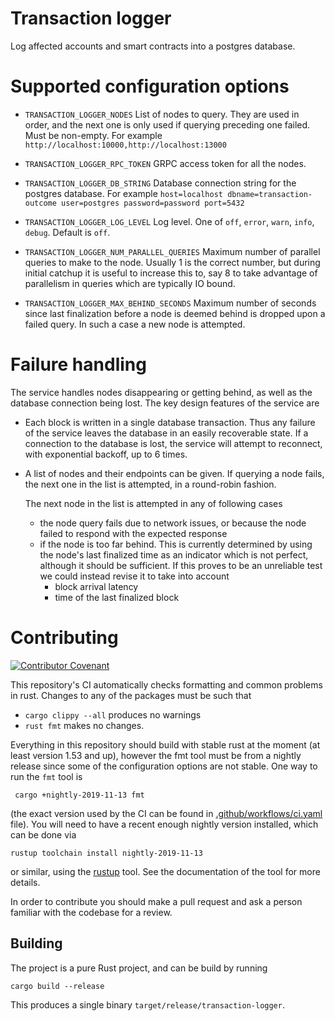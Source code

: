 # Transaction logger

Log affected accounts and smart contracts into a postgres database.

# Supported configuration options

- `TRANSACTION_LOGGER_NODES`
  List of nodes to query. They are used in order, and the next one is only used
  if querying preceding one failed. Must be non-empty. For example
  `http://localhost:10000,http://localhost:13000`

- `TRANSACTION_LOGGER_RPC_TOKEN`
  GRPC access token for all the nodes.

- `TRANSACTION_LOGGER_DB_STRING`
  Database connection string for the postgres database.
  For example `host=localhost dbname=transaction-outcome user=postgres password=password port=5432`

- `TRANSACTION_LOGGER_LOG_LEVEL`
  Log level. One of `off`, `error`, `warn`, `info`, `debug`. Default is `off`.

- `TRANSACTION_LOGGER_NUM_PARALLEL_QUERIES`
  Maximum number of parallel queries to make to the node. Usually 1 is the
  correct number, but during initial catchup it is useful to increase this to,
  say 8 to take advantage of parallelism in queries which are typically IO bound.

- `TRANSACTION_LOGGER_MAX_BEHIND_SECONDS` Maximum number of seconds since last
  finalization before a node is deemed behind is dropped upon a failed query. In
  such a case a new node is attempted.

# Failure handling

The service handles nodes disappearing or getting behind, as well as the
database connection being lost. The key design features of the service are

- Each block is written in a single database transaction. Thus any failure of
  the service leaves the database in an easily recoverable state. If a
  connection to the database is lost, the service will attempt to reconnect,
  with exponential backoff, up to 6 times.
- A list of nodes and their endpoints can be given. If querying a node fails,
  the next one in the list is attempted, in a round-robin fashion.

  The next node in the list is attempted in any of following cases
  - the node query fails due to network issues, or because the node failed to
    respond with the expected response
  - if the node is too far behind. This is currently determined by using the
    node's last finalized time as an indicator which is not perfect, although it
    should be sufficient. If this proves to be an unreliable test we could
    instead revise it to take into account
    - block arrival latency
    - time of the last finalized block

# Contributing

[![Contributor Covenant](https://img.shields.io/badge/Contributor%20Covenant-2.0-4baaaa.svg)](https://github.com/Concordium/.github/blob/main/.github/CODE_OF_CONDUCT.md)

This repository's CI automatically checks formatting and common problems in rust.
Changes to any of the packages must be such that
- ```cargo clippy --all``` produces no warnings
- ```rust fmt``` makes no changes.

Everything in this repository should build with stable rust at the moment (at least version 1.53 and up), however the fmt tool must be from a nightly release since some of the configuration options are not stable. One way to run the `fmt` tool is

```shell
 cargo +nightly-2019-11-13 fmt
```
(the exact version used by the CI can be found in [.github/workflows/ci.yaml](.github/workflows/ci.yaml) file).
You will need to have a recent enough nightly version installed, which can be done via

```shell
rustup toolchain install nightly-2019-11-13
```
or similar, using the [rustup](https://rustup.rs/) tool. See the documentation of the tool for more details.

In order to contribute you should make a pull request and ask a person familiar with the codebase for a review.

## Building

The project is a pure Rust project, and can be build by running

```shell
cargo build --release
```

This produces a single binary `target/release/transaction-logger`.
